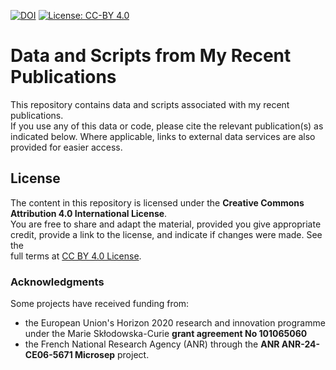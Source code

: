 [![DOI](https://zenodo.org/badge/DOI/10.5281/zenodo.13341067.svg)](https://doi.org/10.5281/zenodo.13341067)
[![License: CC-BY 4.0](https://img.shields.io/badge/License-CC%20BY%204.0-blue.svg)](https://creativecommons.org/licenses/by/4.0/)

# Data and Scripts from My Recent Publications

This repository contains data and scripts associated with my recent publications.  
If you use any of this data or code, please cite the relevant publication(s) as  
indicated below. Where applicable, links to external data services are also  
provided for easier access.

## License

The content in this repository is licensed under the **Creative Commons  
Attribution 4.0 International License**.  
You are free to share and adapt the material, provided you give appropriate  
credit, provide a link to the license, and indicate if changes were made. See the  
full terms at [CC BY 4.0 License](https://creativecommons.org/licenses/by/4.0/).

### Acknowledgments ###

Some projects have received funding from: 

- the European Union's Horizon 2020 research and innovation programme
under the Marie Skłodowska-Curie **grant agreement No 101065060**
- the French National Research Agency (ANR) through the **ANR ANR-24-CE06-5671  Microsep** project. 

